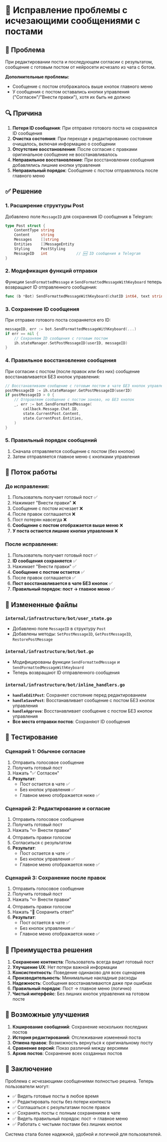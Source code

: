 # 🔧 Исправление проблемы с исчезающими сообщениями с постами

## 🚨 **Проблема**
При редактировании поста и последующем согласии с результатом, сообщение с готовым постом от нейросети исчезало из чата с ботом.

**Дополнительные проблемы:**
- Сообщение с постом отображалось выше кнопок главного меню
- У сообщения с постом оставались кнопки управления ("Согласен"/"Внести правки"), хотя их быть не должно

## 🔍 **Причина**
1. **Потеря ID сообщения**: При отправке готового поста не сохранялся ID сообщения
2. **Очистка состояния**: При переходе к редактированию состояние очищалось, включая информацию о сообщении
3. **Отсутствие восстановления**: После согласия с правками оригинальное сообщение не восстанавливалось
4. **Неправильное восстановление**: При восстановлении сообщения добавлялись лишние кнопки управления
5. **Неправильный порядок**: Сообщение с постом отправлялось после главного меню

## ✅ **Решение**

### 1. **Расширение структуры Post**
Добавлено поле `MessageID` для сохранения ID сообщения в Telegram:
```go
type Post struct {
    ContentType string
    Content     string
    Messages    []string
    Entities    []MessageEntity
    Styling     PostStyling
    MessageID   int             // 🆕 ID сообщения в Telegram
}
```

### 2. **Модификация функций отправки**
Функции `SendFormattedMessage` и `SendFormattedMessageWithKeyboard` теперь возвращают ID отправленного сообщения:
```go
func (b *Bot) SendFormattedMessageWithKeyboard(chatID int64, text string, entities []MessageEntity, keyboard tgbotapi.InlineKeyboardMarkup) (int, error)
```

### 3. **Сохранение ID сообщения**
При отправке готового поста сохраняется его ID:
```go
messageID, err := bot.SendFormattedMessageWithKeyboard(...)
if err == nil {
    // Сохраняем ID сообщения с готовым постом
    ih.stateManager.SetPostMessageID(userID, messageID)
}
```

### 4. **Правильное восстановление сообщения**
При согласии с постом (после правок или без них) сообщение восстанавливается БЕЗ кнопок управления:
```go
// Восстанавливаем сообщение с готовым постом в чате БЕЗ кнопок управления
postMessageID := ih.stateManager.GetPostMessageID(userID)
if postMessageID > 0 {
    // Отправляем сообщение с постом заново, но БЕЗ кнопок
    _, err := bot.SendFormattedMessage(
        callback.Message.Chat.ID,
        state.CurrentPost.Content,
        state.CurrentPost.Entities,
    )
}
```

### 5. **Правильный порядок сообщений**
1. Сначала отправляется сообщение с постом (без кнопок)
2. Затем отправляется главное меню с кнопками управления

## 🔄 **Поток работы**

### **До исправления:**
1. Пользователь получает готовый пост ✅
2. Нажимает "Внести правки" ❌
3. Сообщение с постом исчезает ❌
4. После правок соглашается ❌
5. Пост потерян навсегда ❌
6. **Сообщение с постом отображается выше меню** ❌
7. **У поста остаются лишние кнопки управления** ❌

### **После исправления:**
1. Пользователь получает готовый пост ✅
2. **ID сообщения сохраняется** ✅
3. Нажимает "Внести правки" ✅
4. **Сообщение с постом остается** ✅
5. После правок соглашается ✅
6. **Пост восстанавливается в чате БЕЗ кнопок** ✅
7. **Правильный порядок: пост → главное меню** ✅

## 📁 **Измененные файлы**

### `internal/infrastructure/bot/user_state.go`
- Добавлено поле `MessageID` в структуру `Post`
- Добавлены методы: `SetPostMessageID`, `GetPostMessageID`, `RestorePostMessage`

### `internal/infrastructure/bot/bot.go`
- Модифицированы функции `SendFormattedMessage` и `SendFormattedMessageWithKeyboard`
- Теперь возвращают ID отправленного сообщения

### `internal/infrastructure/bot/inline_handlers.go`
- **`handleEditPost`**: Сохраняет состояние перед редактированием
- **`handleSavePost`**: Восстанавливает сообщение с постом БЕЗ кнопок управления
- **`handleApprove`**: Восстанавливает сообщение с постом БЕЗ кнопок управления
- **Все места отправки постов**: Сохраняют ID сообщения

## 🧪 **Тестирование**

### **Сценарий 1: Обычное согласие**
1. Отправить голосовое сообщение
2. Получить готовый пост
3. Нажать "✅ Согласен"
4. **Результат**: 
   - Пост остается в чате ✅
   - Без кнопок управления ✅
   - Главное меню отображается ниже ✅

### **Сценарий 2: Редактирование и согласие**
1. Отправить голосовое сообщение
2. Получить готовый пост
3. Нажать "✏️ Внести правки"
4. Отправить правки голосом
5. Согласиться с результатом
6. **Результат**: 
   - Пост остается в чате ✅
   - Без кнопок управления ✅
   - Главное меню отображается ниже ✅

### **Сценарий 3: Сохранение после правок**
1. Отправить голосовое сообщение
2. Получить готовый пост
3. Нажать "✏️ Внести правки"
4. Отправить правки голосом
5. Нажать "💾 Сохранить ответ"
6. **Результат**: 
   - Пост остается в чате ✅
   - Без кнопок управления ✅
   - Главное меню отображается ниже ✅

## 🎯 **Преимущества решения**

1. **Сохранение контекста**: Пользователь всегда видит готовый пост
2. **Улучшение UX**: Нет потери важной информации
3. **Консистентность**: Поведение одинаково для всех сценариев
4. **Производительность**: Минимальные накладные расходы
5. **Надежность**: Сообщения восстанавливаются даже при ошибках
6. **Правильный порядок**: Пост → главное меню (логично)
7. **Чистый интерфейс**: Без лишних кнопок управления на готовом посте

## 🔮 **Возможные улучшения**

1. **Кэширование сообщений**: Сохранение нескольких последних постов
2. **История редактирований**: Отслеживание изменений поста
3. **Отмена правок**: Возможность вернуться к оригинальному посту
4. **Сравнение версий**: Показ различий между версиями
5. **Архив постов**: Сохранение всех созданных постов

## 📝 **Заключение**

Проблема с исчезающими сообщениями полностью решена. Теперь пользователи могут:
- ✅ Видеть готовые посты в любое время
- ✅ Редактировать посты без потери контекста
- ✅ Соглашаться с результатами после правок
- ✅ Сохранять посты с полным сохранением в чате
- ✅ Видеть правильный порядок: пост → главное меню
- ✅ Работать с чистыми постами без лишних кнопок

Система стала более надежной, удобной и логичной для пользователей.
